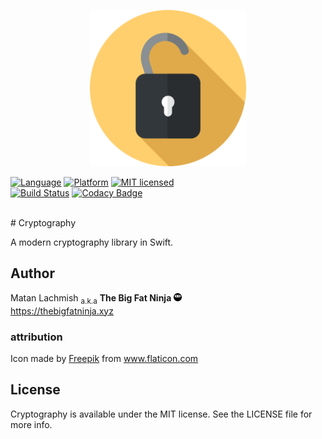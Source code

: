 <p align="center">
<img src="assets/cryptography.png?raw=true" alt="Cryptography" width="250">
</p>

[![Language](https://img.shields.io/badge/language-swift-orange.svg?style=flat)](https://developer.apple.com/swift)
[![Platform](https://img.shields.io/badge/platform-osx%20%7C%20ios%20%7C%20watchos%20%7C%20tvos-lightgrey.svg?style=flat)](https://developer.apple.com/swift)
[![MIT licensed](https://img.shields.io/badge/license-MIT-blue.svg?style=flat)](https://raw.githubusercontent.com/mlachmish/Cryptography/blob/master/LICENSE)
<br>
[![Build Status](https://travis-ci.org/mlachmish/Cryptography.svg?style=flat&branch=master)](https://travis-ci.org/mlachmish/Cryptography)
[![Codacy Badge](https://api.codacy.com/project/badge/Grade/137aa31f62464045aad5f190123fdf67?style=flat)](https://www.codacy.com/app/mlachmish/Cryptography)

<br>
# Cryptography

A modern cryptography library in Swift.

## Author

Matan Lachmish <sub>a.k.a</sub> <b>The Big Fat Ninja</b> <img src="assets/TheBigFatNinja.png?raw=true" alt="The Big Fat Ninja" width="13"><br>
https://thebigfatninja.xyz

### attribution

Icon made by <a title="Freepik" href="http://www.freepik.com">Freepik</a> from <a title="Flaticon" href="http://www.flaticon.com">www.flaticon.com</a>

## License

Cryptography is available under the MIT license. See the LICENSE file for more info.
